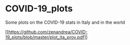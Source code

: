 # COVID-19_plots
Some plots on the COVID-19 stats in Italy and in the world

[[https://github.com/zenandrea/COVID-19_plots/blob/master/plot_ita_prov.pdf]]
